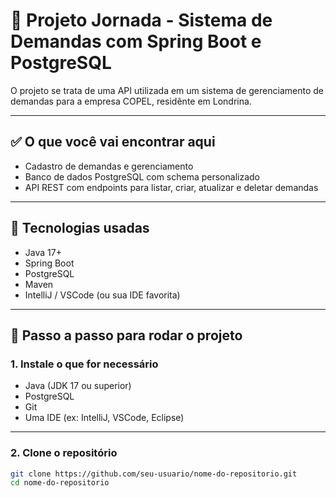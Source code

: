 # 🌱 Projeto Jornada - Sistema de Demandas com Spring Boot e PostgreSQL

O projeto se trata de uma API utilizada em um sistema de gerenciamento de demandas para a empresa COPEL, residênte em Londrina.

---

## ✅ O que você vai encontrar aqui

- Cadastro de demandas e gerenciamento
- Banco de dados PostgreSQL com schema personalizado
- API REST com endpoints para listar, criar, atualizar e deletar demandas

---

## 🧩 Tecnologias usadas

- Java 17+
- Spring Boot
- PostgreSQL
- Maven
- IntelliJ / VSCode (ou sua IDE favorita)

---

## 🚀 Passo a passo para rodar o projeto

### 1. Instale o que for necessário

- Java (JDK 17 ou superior)
- PostgreSQL
- Git
- Uma IDE (ex: IntelliJ, VSCode, Eclipse)

---

### 2. Clone o repositório

```bash
git clone https://github.com/seu-usuario/nome-do-repositorio.git
cd nome-do-repositorio
